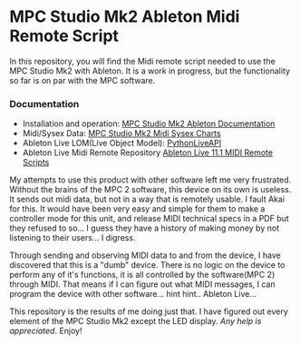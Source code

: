 # MPC Studio Mk2 Ableton Midi Remote Script

In this repository, you will find the Midi remote script needed to use the MPC Studio Mk2 with Ableton. It is a work in progress, but the functionality so far is on par with the MPC software.

### Documentation
* Installation and operation: [MPC Studio Mk2 Ableton Documentation](https://gstepniewski.github.io/MPC-Studio-Mk2-Ableton-Midi-Remote-Script/)
* Midi/Sysex Data: [MPC Studio Mk2 Midi Sysex Charts](https://github.com/bcrowe306/MPC-Studio-Mk2-Midi-Sysex-Charts)
* Ableton Live LOM(Live Object Model): [PythonLiveAPI](https://structure-void.com/PythonLiveAPI_documentation/Live11.0.xml)
* Ableton Live Midi Remote Repository [Ableton Live 11.1 MIDI Remote Scripts](https://github.com/gluon/AbletonLive11_MIDIRemoteScripts)

My attempts to use this product with other software left me very frustrated. Without the brains of the MPC 2 software, this device on its own is useless. It sends out midi data, but not in a way that is remotely usable. I fault Akai for this. It would have been very easy and simple for them to make a controller mode for this unit, and release MIDI technical specs in a PDF but they refused to so...  I guess they have a history of making money by not listening to their users... I digress.

Through sending and observing MIDI data to and from the device, I have discovered that this is a "dumb" device. There is no logic on the device to perform any of it's functions, it is all controlled by the software(MPC 2) through MIDI. That means if I can figure out what MIDI messages, I can program the device with other software... hint hint.. Ableton Live...

This repository is the results of me doing just that. I have figured out every element of the MPC Studio Mk2 except the LED display. *Any help is appreciated*. Enjoy!
